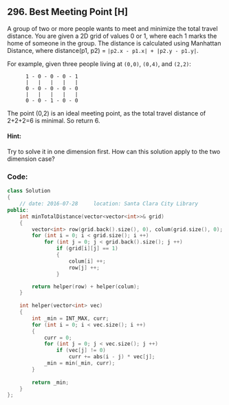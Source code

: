 ## 296. Best Meeting Point [H]
A group of two or more people wants to meet and minimize the total travel distance. You are given a 2D grid of values 0 or 1, where each 1 marks the home of someone in the group. The distance is calculated using Manhattan Distance, where distance(p1, p2) = `|p2.x - p1.x| + |p2.y - p1.y|`.

For example, given three people living at `(0,0)`, `(0,4)`, and `(2,2)`:
```
      1 - 0 - 0 - 0 - 1
      |   |   |   |   |
      0 - 0 - 0 - 0 - 0
      |   |   |   |   |
      0 - 0 - 1 - 0 - 0
```
The point (0,2) is an ideal meeting point, as the total travel distance of 2+2+2=6 is minimal. So return 6.

#### Hint:
Try to solve it in one dimension first. How can this solution apply to the two dimension case?


### Code:
```c++
class Solution 
{
    // date: 2016-07-28     location: Santa Clara City Library
public:
    int minTotalDistance(vector<vector<int>>& grid) 
    {
        vector<int> row(grid.back().size(), 0), colum(grid.size(), 0);
        for (int i = 0; i < grid.size(); i ++)
            for (int j = 0; j < grid.back().size(); j ++)
                if (grid[i][j] == 1)
                {
                    colum[i] ++;
                    row[j] ++;
                }

        return helper(row) + helper(colum);
    }
    
    int helper(vector<int> vec)
    {
        int _min = INT_MAX, curr;
        for (int i = 0; i < vec.size(); i ++)
        {
            curr = 0;
            for (int j = 0; j < vec.size(); j ++)
                if (vec[j] != 0)
                    curr += abs(i - j) * vec[j];
            _min = min(_min, curr);
        }
        
        return _min;
    }
};
```

